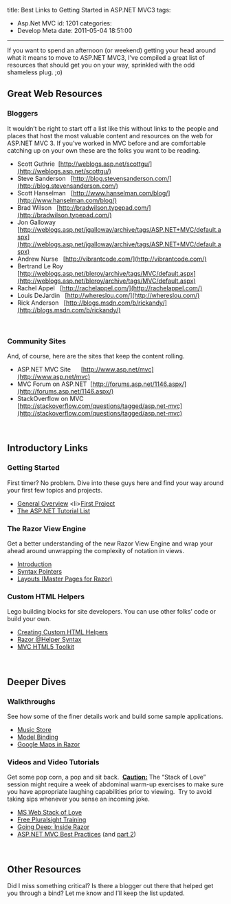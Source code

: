 title: Best Links to Getting Started in ASP.NET MVC3
tags:
  - Asp.Net MVC
id: 1201
categories:
  - Develop Meta
date: 2011-05-04 18:51:00
---

If you want to spend an afternoon (or weekend) getting your head around what it means to move to ASP.NET MVC3, I’ve compiled a great list of resources that should get you on your way, sprinkled with the odd shameless plug. ;o)

## <font style="font-weight: bold">Great Web Resources</font>

### Bloggers

It wouldn’t be right to start off a list like this without links to the people and places that host the most valuable content and resources on the web for ASP.NET MVC 3\. If you’ve worked in MVC before and are comfortable catching up on your own these are the folks you want to be reading.

*   Scott Guthrie&nbsp; [http://weblogs.asp.net/scottgu/](http://weblogs.asp.net/scottgu/)  <li>Steve Sanderson&nbsp;&nbsp; [http://blog.stevensanderson.com/](http://blog.stevensanderson.com/)  <li>Scott Hanselman&nbsp;&nbsp; [http://www.hanselman.com/blog/](http://www.hanselman.com/blog/)  <li>Brad Wilson&nbsp;&nbsp; [http://bradwilson.typepad.com/](http://bradwilson.typepad.com/)  <li>Jon Galloway&nbsp;&nbsp; [http://weblogs.asp.net/jgalloway/archive/tags/ASP.NET+MVC/default.aspx](http://weblogs.asp.net/jgalloway/archive/tags/ASP.NET+MVC/default.aspx)  <li>Andrew Nurse&nbsp;&nbsp; [http://vibrantcode.com/](http://vibrantcode.com/)  <li>Bertrand Le Roy&nbsp;&nbsp; [http://weblogs.asp.net/bleroy/archive/tags/MVC/default.aspx](http://weblogs.asp.net/bleroy/archive/tags/MVC/default.aspx)  <li>Rachel Appel&nbsp;&nbsp; [http://rachelappel.com/](http://rachelappel.com/)  <li>Louis DeJardin&nbsp;&nbsp; [http://whereslou.com/](http://whereslou.com/)  <li>Rick Anderson&nbsp;&nbsp; [http://blogs.msdn.com/b/rickandy/](http://blogs.msdn.com/b/rickandy/) 

&nbsp;

### Community Sites

And, of course, here are the sites that keep the content rolling.

*   ASP.NET MVC Site&nbsp;&nbsp;&nbsp;&nbsp;&nbsp; [http://www.asp.net/mvc](http://www.asp.net/mvc)  <li>MVC Forum on ASP.NET&nbsp; [http://forums.asp.net/1146.aspx/](http://forums.asp.net/1146.aspx/)  <li>StackOverflow on MVC&nbsp; [http://stackoverflow.com/questions/tagged/asp.net-mvc](http://stackoverflow.com/questions/tagged/asp.net-mvc) 

&nbsp;

## <font style="font-weight: bold">Introductory Links</font>

### Getting Started

First timer? No problem. Dive into these guys here and find your way around your first few topics and projects.

*   [General Overview](http://msdn.microsoft.com/en-us/library/dd381412(VS.98).aspx)  <li>[First Project](http://www.asp.net/mvc/tutorials/getting-started-with-mvc3-part1-cs)  <li>[The ASP.NET Tutorial List](http://www.asp.net/mvc/tutorials) 

### The Razor View Engine

Get a better understanding of the new Razor View Engine and wrap your ahead around unwrapping the complexity of notation in views.

*   [Introduction](http://weblogs.asp.net/scottgu/archive/2010/07/02/introducing-razor.aspx)&nbsp;&nbsp;&nbsp;&nbsp;&nbsp;&nbsp;&nbsp;&nbsp;&nbsp; <li>[Syntax Pointers](http://weblogs.asp.net/scottgu/archive/2010/12/15/asp-net-mvc-3-razor-s-and-lt-text-gt-syntax.aspx)&nbsp;&nbsp;&nbsp;&nbsp;&nbsp; <li>[Layouts (Master Pages for Razor)](http://weblogs.asp.net/scottgu/archive/2010/10/22/asp-net-mvc-3-layouts.aspx)&nbsp; 

### Custom HTML Helpers

Lego building blocks for site developers. You can use other folks’ code or build your own.

*   [Creating Custom HTML Helpers](http://www.asp.net/mvc/tutorials/creating-custom-html-helpers-cs)&nbsp; <li>[Razor @Helper Syntax](http://weblogs.asp.net/scottgu/archive/2011/05/12/asp-net-mvc-3-and-the-helper-syntax-within-razor.aspx)&nbsp;&nbsp;&nbsp;&nbsp;&nbsp;&nbsp;&nbsp;&nbsp;&nbsp; <li>[MVC HTML5 Toolkit](http://mvchtml5.codeplex.com/)&nbsp;&nbsp;&nbsp;&nbsp; 

&nbsp;

## <font style="font-weight: bold">Deeper Dives</font>

### Walkthroughs

See how some of the finer details work and build some sample applications.

*   [Music Store](http://www.asp.net/mvc/tutorials/mvc-music-store-part-1)&nbsp;&nbsp;&nbsp;&nbsp;&nbsp;&nbsp;&nbsp;&nbsp;&nbsp; <li>[Model Binding](http://theycallmemrjames.blogspot.com/2010/05/aspnet-mvc-and-jquery-part-4-advanced.html)  <li>[Google Maps in Razor](http://www.codeproject.com/KB/aspnet/RazorMaps.aspx)&nbsp; 

### Videos and Video Tutorials

Get some pop corn, a pop and sit back.&nbsp; **<u>Caution:</u>** The “Stack of Love” session might require a week of abdominal warm-up exercises to make sure you have appropriate laughing capabilities prior to viewing.&nbsp; Try to avoid taking sips whenever you sense an incoming joke.

*   [MS Web Stack of Love](http://channel9.msdn.com/Events/MIX/MIX11/FRM02)&nbsp;&nbsp;&nbsp;&nbsp;&nbsp;&nbsp;&nbsp; <li>[Free Pluralsight Training](http://www.asp.net/mvc/pluralsight)&nbsp; <li>[Going Deep: Inside Razor](http://channel9.msdn.com/shows/Going+Deep/Andrew-Nurse-Inside-Razor/)&nbsp;&nbsp;&nbsp; <li>[ASP.NET MVC Best Practices](http://weblogs.asp.net/rashid/archive/2009/04/01/asp-net-mvc-best-practices-part-1.aspx) (and [part 2](http://weblogs.asp.net/rashid/archive/2009/04/03/asp-net-mvc-best-practices-part-2.aspx)) 

&nbsp;

## <font style="font-weight: bold">Other Resources</font>

Did I miss something critical? Is there a blogger out there that helped get you through a bind? Let me know and I’ll keep the list updated.